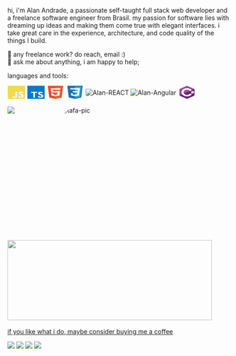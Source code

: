 hi, i'm Alan Andrade, a passionate self-taught full stack web developer and a freelance software engineer from Brasil. my passion for software lies with dreaming up ideas and making them come true with elegant interfaces. i take great care in the experience, architecture, and code quality of the things I build.

💼 any freelance work? do reach, email :) <br/>
💬 ask me about anything, i am happy to help;

languages and tools:<br>
<div style="display: inline_block">
  <img align="center" alt="Alan-Js" height="30" width="40" src="https://raw.githubusercontent.com/devicons/devicon/master/icons/javascript/javascript-plain.svg">
  <img align="center" alt="Alan-Ts" height="30" width="40" src="https://raw.githubusercontent.com/devicons/devicon/master/icons/typescript/typescript-plain.svg">
  <img align="center" alt="Alan-HTML" height="30" width="40" src="https://raw.githubusercontent.com/devicons/devicon/master/icons/html5/html5-original.svg">
  <img align="center" alt="Alan-CSS" height="30" width="40" src="https://raw.githubusercontent.com/devicons/devicon/master/icons/css3/css3-original.svg">
  <img align="center" alt="Alan-REACT" height="30" width="40" src="https://cdn.jsdelivr.net/gh/devicons/devicon/icons/react/react-original.svg" />
  <img align="center" alt="Alan-Angular" height="30" width="40" src="https://cdn.jsdelivr.net/gh/devicons/devicon/icons/angularjs/angularjs-original.svg" />
  <img align="center" alt="Rafa-Csharp" height="30" width="40" src="https://raw.githubusercontent.com/devicons/devicon/master/icons/csharp/csharp-original.svg">
</div>

<br>

<div align="left">
  <a href="https://github.com/AlanAndrade90">
  <img height="180em" src="https://github-readme-stats.vercel.app/api?username=alanandrade90&show_icons=true&theme=dark&include_all_commits=true&count_private=true"/>
  <img align="right" alt="Rafa-pic" height="300" width="390" style="border-radius:50px;" src="https://github.com/abhisheknaiidu/abhisheknaiidu/raw/master/code.gif?raw=true">
  <img height="180em" width="460" src="https://github-readme-stats.vercel.app/api/top-langs/?username=alanandrade90&layout=compact&langs_count=7&theme=dark"/>
</div>


if you like what i do, maybe consider buying me a coffee
  
  
  <div> 
  <a href="https://www.youtube.com/channel/UCFqzDfQRhXcpPQDuQPyf_Ww" target="_blank"><img src="https://img.shields.io/badge/YouTube-FF0000?style=for-the-badge&logo=youtube&logoColor=white" target="_blank"></a>
  <a href="https://instagram.com/alan.4ndrade" target="_blank"><img src="https://img.shields.io/badge/-Instagram-%23E4405F?style=for-the-badge&logo=instagram&logoColor=white" target="_blank"></a>
  <a href = "mailto:alanandrade.dev@gmail.com"><img src="https://img.shields.io/badge/-Gmail-%23333?style=for-the-badge&logo=gmail&logoColor=white" target="_blank"></a>
  <a href="https://www.linkedin.com/in/rafaella-ballerini-45875016a" target="_blank"><img src="https://img.shields.io/badge/-LinkedIn-%230077B5?style=for-the-badge&logo=linkedin&logoColor=white" target="_blank"></a> 
</div>

